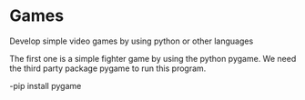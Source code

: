 # Games
Develop simple video games by using python or other languages

The first one is a simple fighter game by using the python pygame.
We need the third party package pygame to run this program.

 -pip install pygame
